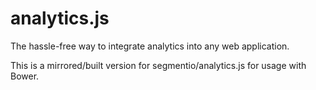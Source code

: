 analytics.js
============
The hassle-free way to integrate analytics into any web application. 

This is a mirrored/built version for segmentio/analytics.js for usage with Bower.